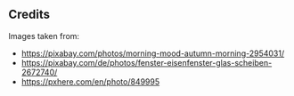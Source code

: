 
## Credits

Images taken from:

- https://pixabay.com/photos/morning-mood-autumn-morning-2954031/
- https://pixabay.com/de/photos/fenster-eisenfenster-glas-scheiben-2672740/
- https://pxhere.com/en/photo/849995
